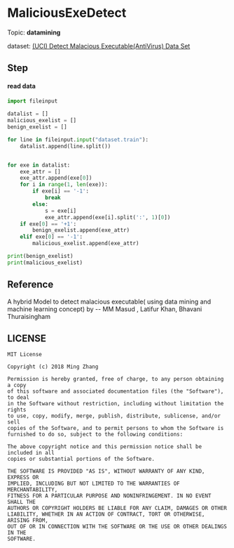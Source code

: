# MaliciousExeDetect
Topic: **datamining**

dataset: [(UCI) Detect Malacious Executable(AntiVirus) Data Set](https://archive.ics.uci.edu/ml/datasets/Detect+Malacious+Executable%28AntiVirus%29)

## Step
#### read data

```python
import fileinput
 
datalist = []
malicious_exelist = []
benign_exelist = []

for line in fileinput.input("dataset.train"):
    datalist.append(line.split())


for exe in datalist:
    exe_attr = []
    exe_attr.append(exe[0])
    for i in range(1, len(exe)):
        if exe[i] == '-1':
            break
        else:
            s = exe[i]
            exe_attr.append(exe[i].split(':', 1)[0])
    if exe[0] == '+1':
        benign_exelist.append(exe_attr)
    elif exe[0] == '-1':
        malicious_exelist.append(exe_attr)

print(benign_exelist)
print(malicious_exelist)
```

## Reference
A hybrid Model to detect malacious executable( using data mining and machine learning concept) by -- MM Masud , Latifur Khan, Bhavani Thuraisingham

## LICENSE

```
MIT License

Copyright (c) 2018 Ming Zhang

Permission is hereby granted, free of charge, to any person obtaining a copy
of this software and associated documentation files (the "Software"), to deal
in the Software without restriction, including without limitation the rights
to use, copy, modify, merge, publish, distribute, sublicense, and/or sell
copies of the Software, and to permit persons to whom the Software is
furnished to do so, subject to the following conditions:

The above copyright notice and this permission notice shall be included in all
copies or substantial portions of the Software.

THE SOFTWARE IS PROVIDED "AS IS", WITHOUT WARRANTY OF ANY KIND, EXPRESS OR
IMPLIED, INCLUDING BUT NOT LIMITED TO THE WARRANTIES OF MERCHANTABILITY,
FITNESS FOR A PARTICULAR PURPOSE AND NONINFRINGEMENT. IN NO EVENT SHALL THE
AUTHORS OR COPYRIGHT HOLDERS BE LIABLE FOR ANY CLAIM, DAMAGES OR OTHER
LIABILITY, WHETHER IN AN ACTION OF CONTRACT, TORT OR OTHERWISE, ARISING FROM,
OUT OF OR IN CONNECTION WITH THE SOFTWARE OR THE USE OR OTHER DEALINGS IN THE
SOFTWARE.
```

